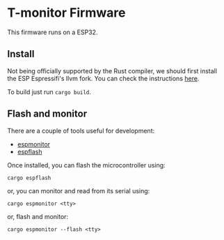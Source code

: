 # T-monitor Firmware
This firmware runs on a ESP32.

## Install
Not being officially supported by the Rust compiler, we should first install the ESP Espressifi's llvm fork. You can check the instructions [here](https://github.com/esp-rs/rust).

To build just run `cargo build`.

## Flash and monitor
There are a couple of tools useful for development:
- [espmonitor](https://github.com/esp-rs/espmonitor)
- [espflash](https://github.com/esp-rs/espflash)

Once installed, you can flash the microcontroller using:
```
cargo espflash
```

or, you can monitor and read from its serial using:
```
cargo espmonitor <tty>
```

or, flash and monitor:
```
cargo espmonitor --flash <tty>
```
